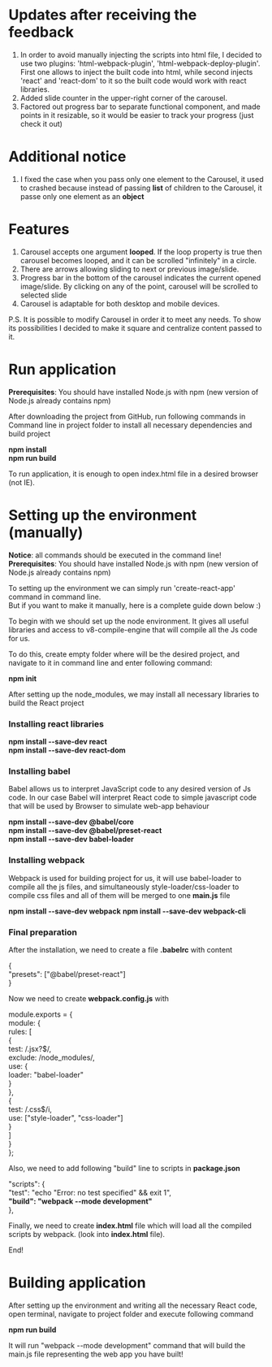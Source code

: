 
# Updates after receiving the feedback
1. In order to avoid manually injecting the scripts into html file, I decided to use two plugins:
'html-webpack-plugin', 'html-webpack-deploy-plugin'. First one allows to inject the built code
into html, while second injects 'react' and 'react-dom' to it so the built code would work with react libraries.
2. Added slide counter in the upper-right corner of the carousel.
3. Factored out progress bar to separate functional component, and made points in it resizable, 
so it would be easier to track your progress (just check it out)

# Additional notice
1. I fixed the case when you pass only one element to the Carousel, it used to crashed because instead 
of passing **list** of children to the Carousel, it passe only one element as an **object** 

# Features

1. Carousel accepts one argument **looped**. If the loop property is true
then carousel becomes looped, and it can be scrolled "infinitely" in a circle.
2. There are arrows allowing sliding to next or previous image/slide.
3. Progress bar in the bottom of the carousel indicates the current opened
image/slide. By clicking on any of the point, carousel will be scrolled
to selected slide
4. Carousel is adaptable for both desktop and mobile devices.

P.S. It is possible to modify Carousel in order it to meet any needs.
To show its possibilities I decided to make it square and centralize
content passed to it.

# Run application 
**Prerequisites**: You should have installed Node.js with npm (new version of
Node.js already contains npm)

After downloading the project from GitHub, run following commands in Command line
in project folder to install all necessary dependencies and build project

**npm install**  
**npm run build**

To run application, it is enough to open index.html file in a desired browser (not IE).

# Setting up the environment (manually)

**Notice**: all commands should be executed in the command line!  
**Prerequisites**: You should have installed Node.js with npm (new version of
Node.js already contains npm)

To setting up the environment we can simply run 'create-react-app' command in command line.  
But if you want to make it manually, here is a complete guide down below :)

To begin with we should set up the node environment. It gives all useful
libraries and access to v8-compile-engine that will compile all the Js code for us.

To do this, create empty folder where will be the desired project,
and navigate to it in command line and enter following command:

**npm init**
 
After setting up the node_modules, we may install all necessary libraries to
build the React project

### Installing react libraries

**npm install --save-dev react**  
**npm install --save-dev react-dom**

### Installing babel
Babel allows us to interpret JavaScript code to any desired version of Js code.
In our case Babel will interpret React code to simple javascript code
that will be used by Browser to simulate web-app behaviour

**npm install --save-dev @babel/core**  
**npm install --save-dev @babel/preset-react**  
**npm install --save-dev babel-loader**

### Installing webpack
Webpack is used for building project for us, it will use
babel-loader to compile all the js files, and simultaneously
style-loader/css-loader to compile css files and all of them
will be merged to one **main.js** file

**npm install --save-dev webpack**
**npm install --save-dev webpack-cli**

### Final preparation 
After the installation, we need to create a file **.babelrc** with content

{  
"presets": ["@babel/preset-react"]  
}

Now we need to create **webpack.config.js** with  

module.exports = {  
    module: {  
        rules: [  
            {  
                test: /\.jsx?$/,  
                exclude: /node_modules/,  
                use: {  
                    loader: "babel-loader"  
                }  
            },  
            {  
                test: /\.css$/i,  
                use: ["style-loader", "css-loader"]  
            }  
        ]  
    }  
};  

Also, we need to add following "build" line to scripts in **package.json**

"scripts": {  
    "test": "echo \"Error: no test specified\" && exit 1",   
    **"build": "webpack --mode development"**  
},

Finally, we need to create **index.html** file which will load all the compiled
scripts by webpack. (look into **index.html** file).

End!

# Building application

After setting up the environment and writing all the necessary React code,
open terminal, navigate to project folder and execute following command

**npm run build**

It will run "webpack --mode development" command that will build
the main.js file representing the web app you have built! 

